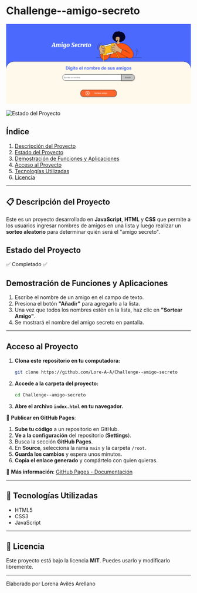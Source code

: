 # Challenge--amigo-secreto

![Portada del Proyecto](amigo-secreto-portada.png)

![Estado del Proyecto](https://img.shields.io/badge/Estado-Completado-green)

## Índice
1. [Descripción del Proyecto](#-descripción-del-proyecto)
2. [Estado del Proyecto](#-estado-del-proyecto)
3. [Demostración de Funciones y Aplicaciones](#-demostración-de-funciones-y-aplicaciones)
4. [Acceso al Proyecto](#-acceso-al-proyecto)
5. [Tecnologías Utilizadas](#-tecnologías-utilizadas)
6. [Licencia](#-licencia)

---

## 📋 Descripción del Proyecto
Este es un proyecto desarrollado en **JavaScript**, **HTML** y **CSS** que permite a los usuarios ingresar nombres de amigos en una lista y luego realizar un **sorteo aleatorio** para determinar quién será el "amigo secreto".

## Estado del Proyecto
✅ Completado ✅

## Demostración de Funciones y Aplicaciones

1. Escribe el nombre de un amigo en el campo de texto.
2. Presiona el botón **"Añadir"** para agregarlo a la lista.
3. Una vez que todos los nombres estén en la lista, haz clic en **"Sortear Amigo"**.
4. Se mostrará el nombre del amigo secreto en pantalla.

---

## Acceso al Proyecto

1. **Clona este repositorio en tu computadora:**
   ```bash
   git clone https://github.com/Lore-A-A/Challenge--amigo-secreto

2. **Accede a la carpeta del proyecto:**
   ```bash
   cd Challenge--amigo-secreto
   ```

3. **Abre el archivo `index.html` en tu navegador.**

📌 **Publicar en GitHub Pages**:
1. **Sube tu código** a un repositorio en GitHub.
2. **Ve a la configuración** del repositorio (**Settings**).
3. Busca la sección **GitHub Pages**.
4. En **Source**, selecciona la rama `main` y la carpeta `/root`.
5. **Guarda los cambios** y espera unos minutos.
6. **Copia el enlace generado** y compártelo con quien quieras.

📌 **Más información**: [GitHub Pages - Documentación](https://pages.github.com/)

---

## 🔧 Tecnologías Utilizadas
- HTML5
- CSS3
- JavaScript

---

## 📝 Licencia

Este proyecto está bajo la licencia **MIT**. Puedes usarlo y modificarlo libremente.

---


Elaborado por Lorena Avilés Arellano 
